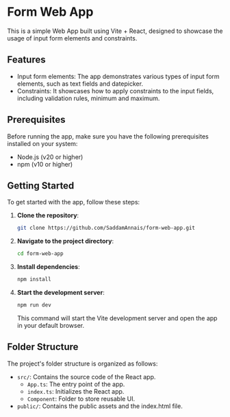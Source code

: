 # Form Web App

This is a simple Web App built using Vite + React, designed to showcase the usage of input form elements and constraints.

## Features
- Input form elements: The app demonstrates various types of input form elements, such as text fields and datepicker.
- Constraints: It showcases how to apply constraints to the input fields, including validation rules, minimum and maximum.

## Prerequisites

Before running the app, make sure you have the following prerequisites installed on your system:

- Node.js (v20 or higher)
- npm (v10 or higher)

## Getting Started

To get started with the app, follow these steps:

1. **Clone the repository**:

   ```bash
   git clone https://github.com/SaddamAnnais/form-web-app.git
   ```

2. **Navigate to the project directory**:

   ```bash
   cd form-web-app
   ```

3. **Install dependencies**:

   ```bash
   npm install
   ```

4. **Start the development server**:

   ```bash
   npm run dev
   ```

   This command will start the Vite development server and open the app in your default browser.

## Folder Structure

The project's folder structure is organized as follows:

- `src/`: Contains the source code of the React app.
  - `App.ts`: The entry point of the app.
  - `index.ts`: Initializes the React app.
  - `Component`: Folder to store reusable UI.
- `public/`: Contains the public assets and the index.html file.